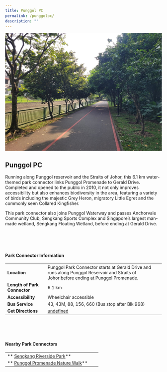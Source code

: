 ```yaml
---
title: Punggol PC
permalink: /punggolpc/
description: ""
---
```

![](/images/punggolpc1.jpg)

## Punggol PC

Running along Punggol reservoir and the Straits of Johor, this 6.1 km water-themed park connector links Punggol Promenade to Gerald Drive. Completed and opened to the public in 2010, it not only improves accessibility but also enhances biodiversity in the area, featuring a variety of birds including the majestic Grey Heron, migratory Little Egret and the commonly seen Collared Kingfisher.

This park connector also joins Punggol Waterway and passes Anchorvale Community Club, Sengkang Sports Complex and Singapore’s largest man-made wetland, Sengkang Floating Wetland, before ending at Gerald Drive. 

<br>
<br>
<br>

#### Park Connector Information
|  |  |  |
| -------- | -------- | -------- |
| **Location** | Punggol Park Connector starts at&nbsp;Gerald Drive&nbsp;and runs along&nbsp;Punggol Reservoir and Straits of Johor&nbsp;before ending at&nbsp;Punggol Promenade. |  |
| **Length of Park Connector** | 6.1 km   |  |
| **Accessibility** |Wheelchair accessible | |
| **Bus Service** | 43, 43M, 88, 156, 660 (Bus stop after Blk 968)
| **Get Directions** |  [undefined](https://www.onemap.gov.sg/main/v2/?lat=1.3791259111453638&amp;lng=103.87628580387666)

<br>
<br>
<br>	

#### Nearby Park Connectors
|   |  |  |
| -------- | -------- | -------- |
| **  [Sengkang Riverside Park](https://www.nparks.gov.sg/gardens-parks-and-nature/park-connector-network/sengkang-riverside-park)** | | |
| **  [Punggol Promenade Nature Walk](https://www.nparks.gov.sg/gardens-parks-and-nature/park-connector-network/punggol-promenade-nature-walk)** | | |